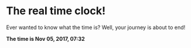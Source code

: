# The real time clock!

Ever wanted to know what the time is? Well, your journey is about to end!

**The time is Nov 05, 2017, 07:32**